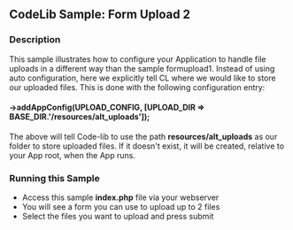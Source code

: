 ## CodeLib Sample: Form Upload 2

### Description

This sample illustrates how to configure your Application to handle file uploads in a different way than the sample formupload1.
Instead of using auto configuration, here we explicitly tell CL where we would like to store our uploaded files. This is done with the following configuration entry:

#### ->addAppConfig(UPLOAD_CONFIG, [UPLOAD_DIR => BASE_DIR.'/resources/alt_uploads']);

The above will tell Code-lib to use the path **resources/alt_uploads** as our folder to store uploaded files. 
If it doesn't exist, it will be created, relative to your App root, when the App runs. 

### Running this Sample

- Access this sample **index.php** file via your webserver
- You will see a form you can use to upload up to 2 files
- Select the files you want to upload and press submit

